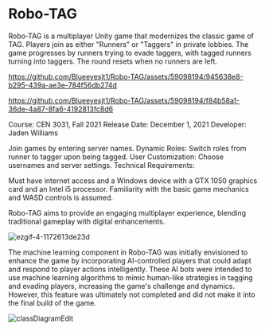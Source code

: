 # Robo-TAG
Robo-TAG is a multiplayer Unity game that modernizes the classic game of TAG. Players join as either "Runners" or "Taggers" in private lobbies. The game progresses by runners trying to evade taggers, with tagged runners turning into taggers. The round resets when no runners are left.

https://github.com/Blueeyesjt1/Robo-TAG/assets/59098194/945638e8-b295-439a-ae3e-784f56db274d

https://github.com/Blueeyesjt1/Robo-TAG/assets/59098194/f84b58a1-36de-4a87-8fa6-4192813fc8d6

Course: CEN 3031, Fall 2021
Release Date: December 1, 2021
Developer: Jaden Williams

Join games by entering server names.
Dynamic Roles: Switch roles from runner to tagger upon being tagged.
User Customization: Choose usernames and server settings.
Technical Requirements:

Must have internet access and a Windows device with a GTX 1050 graphics card and an Intel i5 processor.
Familiarity with the basic game mechanics and WASD controls is assumed.

Robo-TAG aims to provide an engaging multiplayer experience, blending traditional gameplay with digital enhancements.

![ezgif-4-1172613de23d](https://github.com/Blueeyesjt1/Robo-TAG/assets/59098194/1a5ce04a-da28-4397-b679-c0d1ef0fa8c5)

The machine learning component in Robo-TAG was initially envisioned to enhance the game by incorporating AI-controlled players that could adapt and respond to player actions intelligently. These AI bots were intended to use machine learning algorithms to mimic human-like strategies in tagging and evading players, increasing the game's challenge and dynamics. However, this feature was ultimately not completed and did not make it into the final build of the game.

![classDiagramEdit](https://github.com/Blueeyesjt1/Robo-TAG/assets/59098194/1d1f9212-55c7-4bc5-8348-735328f9c39a)
